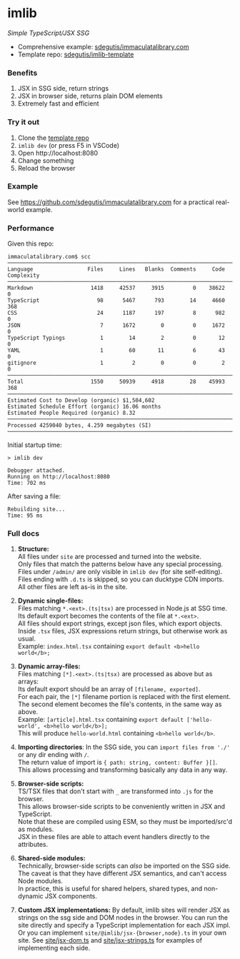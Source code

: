 # imlib

*Simple TypeScript/JSX SSG*

* Comprehensive example: [sdegutis/immaculatalibrary.com](https://github.com/sdegutis/immaculatalibrary.com)
* Template repo: [sdegutis/imlib-template](https://github.com/sdegutis/imlib-template)

### Benefits

1. JSX in SSG side, return strings
2. JSX in browser side, returns plain DOM elements
3. Extremely fast and efficient

### Try it out

1. Clone the [template repo](https://github.com/sdegutis/imlib-template)
2. `imlib dev` (or press F5 in VSCode)
3. Open http://localhost:8080
4. Change something
5. Reload the browser

### Example

See https://github.com/sdegutis/immaculatalibrary.com for a practical real-world example.

### Performance

Given this repo:

```
immaculatalibrary.com$ scc
───────────────────────────────────────────────────────────────────────────────
Language                 Files     Lines   Blanks  Comments     Code Complexity
───────────────────────────────────────────────────────────────────────────────
Markdown                  1418     42537     3915         0    38622          0
TypeScript                  98      5467      793        14     4660        368
CSS                         24      1187      197         8      982          0
JSON                         7      1672        0         0     1672          0
TypeScript Typings           1        14        2         0       12          0
YAML                         1        60       11         6       43          0
gitignore                    1         2        0         0        2          0
───────────────────────────────────────────────────────────────────────────────
Total                     1550     50939     4918        28    45993        368
───────────────────────────────────────────────────────────────────────────────
Estimated Cost to Develop (organic) $1,504,602
Estimated Schedule Effort (organic) 16.06 months
Estimated People Required (organic) 8.32
───────────────────────────────────────────────────────────────────────────────
Processed 4259040 bytes, 4.259 megabytes (SI)
───────────────────────────────────────────────────────────────────────────────
```

Initial startup time:

```
> imlib dev

Debugger attached.
Running on http://localhost:8080
Time: 702 ms
```

After saving a file:

```
Rebuilding site...
Time: 95 ms
```

### Full docs

1. **Structure:**  
   All files under `site` are processed and turned into the website.  
   Only files that match the patterns below have any special processing.  
   Files under `/admin/` are only visible in `imlib dev` (for site self-editing).  
   Files ending with `.d.ts` is skipped, so you can ducktype CDN imports.  
   All other files are left as-is in the site.

2. **Dynamic single-files:**  
   Files matching `*.<ext>.(ts|tsx)` are processed in Node.js at SSG time.  
   Its default export becomes the contents of the file at `*.<ext>`.  
   All files should export strings, except json files, which export objects.  
   Inside `.tsx` files, JSX expressions return strings, but otherwise work as usual.  
   Example: `index.html.tsx` containing `export default <b>hello world</b>;`

3. **Dynamic array-files:**  
   Files matching `[*].<ext>.(ts|tsx)` are processed as above but as arrays:  
   Its default export should be an array of `[filename, exported]`.  
   For each pair, the `[*]` filename portion is replaced with the first element.  
   The second element becomes the file's contents, in the same way as above.  
   Example: `[article].html.tsx` containing `export default ['hello-world', <b>hello world</b>];`  
   This will produce `hello-world.html` containing `<b>hello world</b>`.

4. **Importing directories**:
   In the SSG side, you can `import files from './'` or any dir ending with `/`.  
   The return value of import is `{ path: string, content: Buffer }[]`.  
   This allows processing and transforming basically any data in any way.

5. **Browser-side scripts:**  
   TS/TSX files that don't start with `_` are transformed into `.js` for the browser.  
   This allows browser-side scripts to be conveniently written in JSX and TypeScript.  
   Note that these are compiled using ESM, so they must be imported/src'd as modules.  
   JSX in these files are able to attach event handlers directly to the attributes.

6. **Shared-side modules:**  
   Technically, browser-side scripts can *also* be imported on the SSG side.  
   The caveat is that they have different JSX semantics, and can't access Node modules.  
   In practice, this is useful for shared helpers, shared types, and non-dynamic JSX components.

7. **Custom JSX implementations:**
   By default, imlib sites will render JSX as strings on the ssg side and DOM nodes in the browser.
   You can run the site directly and specify a TypeScript implementation for each JSX impl.
   Or you can implement `site/@imlib/jsx-{browser,node}.ts` in your own site.
   See [site/jsx-dom.ts]() and [site/jsx-strings.ts]() for examples of implementing each side.
